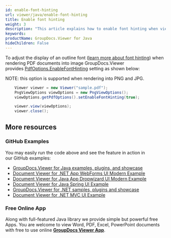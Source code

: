 ```yaml
---
id: enable-font-hinting
url: viewer/java/enable-font-hinting
title: Enable font hinting
weight: 3
description: "This article explains how to enable font hinting when viewing PDF Documents with GroupDocs.Viewer within your Java applications."
keywords: 
productName: GroupDocs.Viewer for Java
hideChildren: False
---
```

To adjust the display of an outline font ([learn more about font hinting](https://en.wikipedia.org/wiki/Font_hinting)) when rendering PDF documents into image GroupDocs.Viewer provides [PdfOptions.EnableFontHinting](https://apireference.groupdocs.com/java/viewer/groupdocs.viewer.options/pdfoptions/properties/enablefonthinting) setting as shown below:

NOTE: this option is supported when rendering into PNG and JPG.

```java
    Viewer viewer = new Viewer("sample.pdf");
    PngViewOptions viewOptions = new PngViewOptions();
    viewOptions.getPdfOptions().setEnableFontHinting(true);

    viewer.view(viewOptions);
    viewer.close();
```

## More resources
### GitHub Examples
You may easily run the code above and see the feature in action in our GitHub examples:
*   [GroupDocs.Viewer for Java examples, plugins, and showcase](https://github.com/groupdocs-viewer/GroupDocs.Viewer-for-Java)
*   [Document Viewer for .NET App WebForms UI Modern Example](https://github.com/groupdocs-viewer/GroupDocs.Viewer-for-Java-WebForms)    
*   [Document Viewer for Java App Dropwizard UI Modern Example](https://github.com/groupdocs-viewer/GroupDocs.Viewer-for-Java-Dropwizard)    
*   [Document Viewer for Java Spring UI Example](https://github.com/groupdocs-viewer/GroupDocs.Viewer-for-Java-Spring)
*   [GroupDocs.Viewer for .NET samples, plugins and showcase](https://github.com/groupdocs-viewer/GroupDocs.Viewer-for-.NET)
*   [Document Viewer for .NET MVC UI Example](https://github.com/groupdocs-viewer/GroupDocs.Viewer-for-Java-MVC)     

### Free Online App
Along with full-featured Java library we provide simple but powerful free Apps.
You are welcome to view Word, PDF, Excel, PowerPoint documents with free to use online **[GroupDocs Viewer App](https://products.groupdocs.app/viewer)**.
